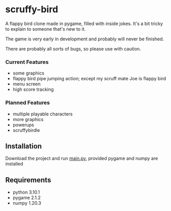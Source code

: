 # scruffy-bird
A flappy bird clone made in pygame, filled with inside jokes. It's a bit tricky to explain to someone that's new to it.

The game is very early in development and probably will never be finished.

There are probably all sorts of bugs, so please use with caution.

### Current Features

- some graphics
- flappy bird pipe jumping action; except my scruff mate Joe is flappy bird
- menu screen
- high score tracking

### Planned Features

- multiple playable characters
- more graphics
- powerups
- scruffybirdle

## Installation

Download the project and run [main.py](main.py), provided pygame and numpy are installed

## Requirements

- python 3.10.1
- pygame 2.1.2
- numpy 1.20.3
